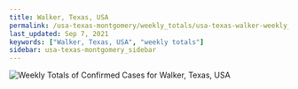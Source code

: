 ```yaml
---
title: Walker, Texas, USA
permalink: /usa-texas-montgomery/weekly_totals/usa-texas-walker-weekly_totals.html
last_updated: Sep 7, 2021
keywords: ["Walker, Texas, USA", "weekly totals"]
sidebar: usa-texas-montgomery_sidebar
---
```


![Weekly Totals of Confirmed Cases for Walker, Texas, USA](/covid_tracker/images/graphs/usa-texas-walker-weekly_totals_graph.png)
